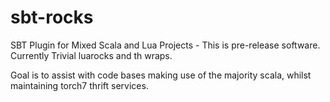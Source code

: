 # sbt-rocks
SBT Plugin for Mixed Scala and Lua Projects - This is pre-release software. Currently Trivial luarocks and th wraps.

Goal is to assist with code bases making use of the majority scala, whilst maintaining torch7 thrift services.
